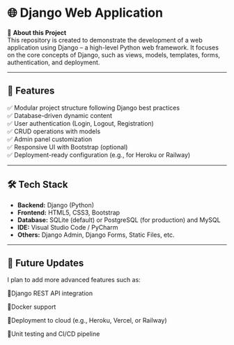 # 🌐 Django Web Application

📌 **About this Project**  
This repository is created to demonstrate the development of a web application using Django – a high-level Python web framework. It focuses on the core concepts of Django, such as views, models, templates, forms, authentication, and deployment.

---

## 🚀 Features

✅ Modular project structure following Django best practices  
✅ Database-driven dynamic content  
✅ User authentication (Login, Logout, Registration)  
✅ CRUD operations with models  
✅ Admin panel customization  
✅ Responsive UI with Bootstrap (optional)  
✅ Deployment-ready configuration (e.g., for Heroku or Railway)

---

## 🛠 Tech Stack

- **Backend:** Django (Python)  
- **Frontend:** HTML5, CSS3, Bootstrap  
- **Database:** SQLite (default) or PostgreSQL (for production)  and MySQL
- **IDE:** Visual Studio Code / PyCharm  
- **Others:** Django Admin, Django Forms, Static Files, etc.

---

## 📢 Future Updates

I plan to add more advanced features such as:

🔹Django REST API integration

🔹Docker support

🔹Deployment to cloud (e.g., Heroku, Vercel, or Railway)

🔹Unit testing and CI/CD pipeline

